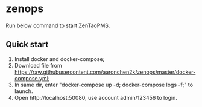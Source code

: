 # zenops
Run below command to start ZenTaoPMS.

## Quick start
1. Install docker and docker-compose;
2. Download file from https://raw.githubusercontent.com/aaronchen2k/zenops/master/docker-compose.yml;
3. In same dir, enter "docker-compose up -d; docker-compose logs -f;" to launch.
4. Open http://localhost:50080, use account admin/123456 to login.
